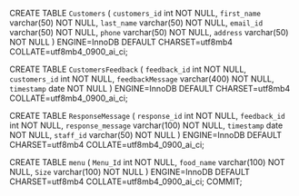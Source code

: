 CREATE TABLE `Customers` (
  `customers_id` int NOT NULL,
  `first_name` varchar(50) NOT NULL,
  `last_name` varchar(50) NOT NULL,
  `email_id` varchar(50) NOT NULL,
  `phone` varchar(50) NOT NULL,
  `address` varchar(50) NOT NULL
) ENGINE=InnoDB DEFAULT CHARSET=utf8mb4 COLLATE=utf8mb4_0900_ai_ci;


CREATE TABLE `CustomersFeedback` (
  `feedback_id` int NOT NULL,
  `customers_id` int NOT NULL,
  `feedbackMessage` varchar(400) NOT NULL,
  `timestamp` date NOT NULL
) ENGINE=InnoDB DEFAULT CHARSET=utf8mb4 COLLATE=utf8mb4_0900_ai_ci;


CREATE TABLE `ResponseMessage` (
  `response_id` int NOT NULL,
  `feedback_id` int NOT NULL,
  `response_message` varchar(100) NOT NULL,
  `timestamp` date NOT NULL,
  `staff_id` varchar(50) NOT NULL
) ENGINE=InnoDB DEFAULT CHARSET=utf8mb4 COLLATE=utf8mb4_0900_ai_ci;


CREATE TABLE `menu` (
  `Menu_Id` int NOT NULL,
  `food_name` varchar(100) NOT NULL,
  `Size` varchar(100) NOT NULL
) ENGINE=InnoDB DEFAULT CHARSET=utf8mb4 COLLATE=utf8mb4_0900_ai_ci;
COMMIT;
